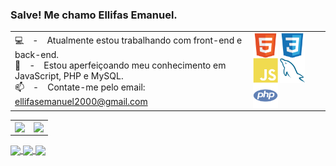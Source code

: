 ### Salve! Me chamo Ellifas Emanuel.
<table>
  <tr>
    <td>
      💻&emsp;-&emsp;Atualmente estou trabalhando com front-end e back-end.<br>
      🌱&emsp;-&emsp;Estou aperfeiçoando meu conhecimento em JavaScript, PHP e MySQL.<br>
      📫&emsp;-&emsp;Contate-me pelo email: <a href="mailto:ellifasemanuel2000@gmail.com">ellifasemanuel2000@gmail.com</a>
    </td>
    <td>
      <img align="center" alt="Icone-HTML" height="40" width="40" src="https://raw.githubusercontent.com/devicons/devicon/master/icons/html5/html5-original.svg">
      <img align="center" alt="Icone-CSS" height="40" width="40" src="https://raw.githubusercontent.com/devicons/devicon/master/icons/css3/css3-original.svg">
      <img align="center" alt="Icone-JavaScript" height="40" width="40" src="https://raw.githubusercontent.com/devicons/devicon/master/icons/javascript/javascript-plain.svg">
      <img align="center" alt="Icone-MySQL" height="40" width="40" src="https://github.com/devicons/devicon/blob/master/icons/mysql/mysql-original.svg">
      <img align="center" alt="Icone-PHP" height="40" width="40" src="https://github.com/devicons/devicon/blob/master/icons/php/php-plain.svg">
    </td>
  </tr>
</table>

<table>
  <tr>
    <td> 
      <a href="https://github.com/EllifasEmanuel">
      <img align="center" src="https://github-readme-stats.vercel.app/api?username=EllifasEmanuel&show_icons=true&theme=dark&include_all_commits=true&count_private=true"/>
    </td>
    <td>
      <img align="center" src="https://github-readme-stats.vercel.app/api/top-langs/?username=EllifasEmanuel&layout=compact&langs_count=7&theme=dark"/>
    </td>
  </tr>
</table>

<div>
  <a href="https://www.linkedin.com/in/ellifas-emanuel-1a0340207/" target="_blank">
    <img align="center" src="https://img.shields.io/badge/LinkedIn-0077B5?style=for-the-badge&logo=linkedin&logoColor=white" />
  </a>
  <a href="mailto:ellifasemanuel2000@gmail.com">
    <img align="center" src="https://img.shields.io/badge/Gmail-D14836?style=for-the-badge&logo=gmail&logoColor=white" />
  </a>  
  <a href="https://www.instagram.com/ellifas_emanuel/" target="_blank">
    <img align="center" src="https://img.shields.io/badge/Instagram-E4405F?style=for-the-badge&logo=instagram&logoColor=white" />
  </a>
  </a>    
</div>
